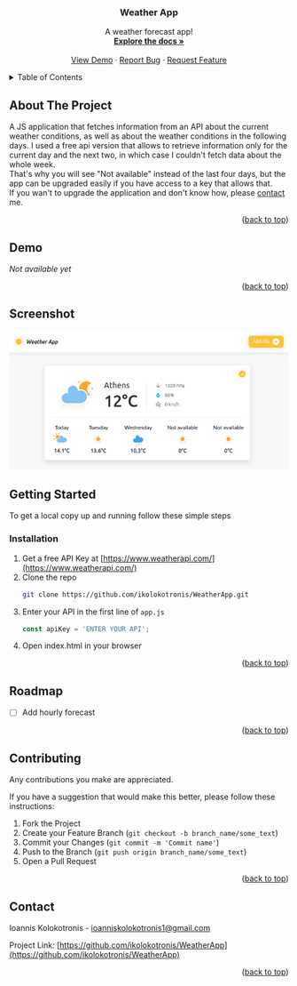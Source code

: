 <div id="top"></div>

<h3 align="center">Weather App</h3>

  <p align="center">
    A weather forecast app!
    <br />
    <a href="https://github.com/ikolokotronis/WeatherApp"><strong>Explore the docs »</strong></a>
    <br />
    <br />
    <a href="#demo">View Demo</a>
    ·
    <a href="https://github.com/ikolokotronis/WeatherApp/issues">Report Bug</a>
    ·
    <a href="https://github.com/ikolokotronis/WeatherApp/issues">Request Feature</a>
  </p>
</div>



<!-- TABLE OF CONTENTS -->
<details>
  <summary>Table of Contents</summary>
  <ol>
    <li>
      <a href="#about-the-project">About The Project</a>
    </li>
    <li>
      <a href="#getting-started">Getting Started</a>
      <ul>
        <li><a href="#installation">Installation</a></li>
      </ul>
    </li>
    <li><a href="#roadmap">Roadmap</a></li>
    <li><a href="#contributing">Contributing</a></li>
    <li><a href="#contact">Contact</a></li>
  </ol>
</details>



<!-- ABOUT THE PROJECT -->
## About The Project

A JS application that fetches information from an API about the current weather conditions, as well as about the weather conditions in the following days. I used a free api version that allows to retrieve information only for the current day and the next two, in which case I couldn't fetch data about the whole week.  
That's why you will see "Not available" instead of the last four days, but the app can be upgraded easily if you have access to a key that allows that.  
If you wan't to upgrade the application and don't know how, please <a href="#contact">contact</a> me.

<p align="right">(<a href="#top">back to top</a>)</p>


## Demo

<i>Not available yet</i>

<p align="right">(<a href="#top">back to top</a>)</p>

## Screenshot

![App screenshot](images/landingpage.png)

<!-- GETTING STARTED -->
## Getting Started

To get a local copy up and running follow these simple steps

### Installation

1. Get a free API Key at [https://www.weatherapi.com/](https://www.weatherapi.com/)
2. Clone the repo
   ```sh
   git clone https://github.com/ikolokotronis/WeatherApp.git
   ```
3. Enter your API in the first line of `app.js`
   ```js
   const apiKey = 'ENTER YOUR API';
   ```
4. Open index.html in your browser

<p align="right">(<a href="#top">back to top</a>)</p>


<!-- ROADMAP -->
## Roadmap

- [ ] Add hourly forecast


<p align="right">(<a href="#top">back to top</a>)</p>



<!-- CONTRIBUTING -->
## Contributing

Any contributions you make are appreciated.

If you have a suggestion that would make this better, please follow these instructions:

1. Fork the Project
2. Create your Feature Branch (`git checkout -b branch_name/some_text`)
3. Commit your Changes (`git commit -m 'Commit name'`)
4. Push to the Branch (`git push origin branch_name/some_text`)
5. Open a Pull Request

<p align="right">(<a href="#top">back to top</a>)</p>



<!-- CONTACT -->

## Contact
Ioannis Kolokotronis - ioanniskolokotronis1@gmail.com

Project Link: [https://github.com/ikolokotronis/WeatherApp](https://github.com/ikolokotronis/WeatherApp)

<p align="right">(<a href="#top">back to top</a>)</p>
